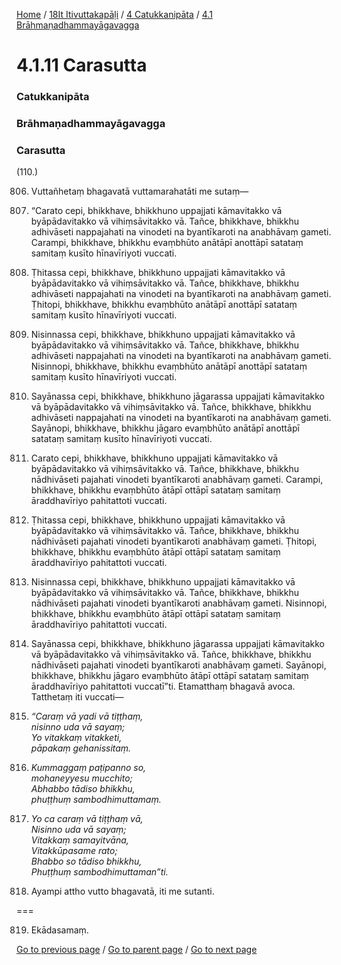 
[Home](/) / [18It Itivuttakapāḷi](/tipitaka/18It.md) / [4 Catukkanipāta](/tipitaka/18It/4.md) / [4.1 Brāhmaṇadhammayāgavagga](/tipitaka/18It/4/4.1.md)

# 4.1.11 Carasutta

### Catukkanipāta

### Brāhmaṇadhammayāgavagga

### Carasutta

(110.)

806. Vuttañhetaṃ bhagavatā vuttamarahatāti me sutaṃ—

807. “Carato cepi, bhikkhave, bhikkhuno uppajjati kāmavitakko vā byāpādavitakko vā vihiṃsāvitakko vā. Tañce, bhikkhave, bhikkhu adhivāseti nappajahati na vinodeti na byantīkaroti na anabhāvaṃ gameti. Carampi, bhikkhave, bhikkhu evaṃbhūto anātāpī anottāpī satataṃ samitaṃ kusīto hīnavīriyoti vuccati.

808. Ṭhitassa cepi, bhikkhave, bhikkhuno uppajjati kāmavitakko vā byāpādavitakko vā vihiṃsāvitakko vā. Tañce, bhikkhave, bhikkhu adhivāseti nappajahati na vinodeti na byantīkaroti na anabhāvaṃ gameti. Ṭhitopi, bhikkhave, bhikkhu evaṃbhūto anātāpī anottāpī satataṃ samitaṃ kusīto hīnavīriyoti vuccati.

809. Nisinnassa cepi, bhikkhave, bhikkhuno uppajjati kāmavitakko vā byāpādavitakko vā vihiṃsāvitakko vā. Tañce, bhikkhave, bhikkhu adhivāseti nappajahati na vinodeti na byantīkaroti na anabhāvaṃ gameti. Nisinnopi, bhikkhave, bhikkhu evaṃbhūto anātāpī anottāpī satataṃ samitaṃ kusīto hīnavīriyoti vuccati.

810. Sayānassa cepi, bhikkhave, bhikkhuno jāgarassa uppajjati kāmavitakko vā byāpādavitakko vā vihiṃsāvitakko vā. Tañce, bhikkhave, bhikkhu adhivāseti nappajahati na vinodeti na byantīkaroti na anabhāvaṃ gameti. Sayānopi, bhikkhave, bhikkhu jāgaro evaṃbhūto anātāpī anottāpī satataṃ samitaṃ kusīto hīnavīriyoti vuccati.

811. Carato cepi, bhikkhave, bhikkhuno uppajjati kāmavitakko vā byāpādavitakko vā vihiṃsāvitakko vā. Tañce, bhikkhave, bhikkhu nādhivāseti pajahati vinodeti byantīkaroti anabhāvaṃ gameti. Carampi, bhikkhave, bhikkhu evaṃbhūto ātāpī ottāpī satataṃ samitaṃ āraddhavīriyo pahitattoti vuccati.

812. Ṭhitassa cepi, bhikkhave, bhikkhuno uppajjati kāmavitakko vā byāpādavitakko vā vihiṃsāvitakko vā. Tañce, bhikkhave, bhikkhu nādhivāseti pajahati vinodeti byantīkaroti anabhāvaṃ gameti. Ṭhitopi, bhikkhave, bhikkhu evaṃbhūto ātāpī ottāpī satataṃ samitaṃ āraddhavīriyo pahitattoti vuccati.

813. Nisinnassa cepi, bhikkhave, bhikkhuno uppajjati kāmavitakko vā byāpādavitakko vā vihiṃsāvitakko vā. Tañce, bhikkhave, bhikkhu nādhivāseti pajahati vinodeti byantīkaroti anabhāvaṃ gameti. Nisinnopi, bhikkhave, bhikkhu evaṃbhūto ātāpī ottāpī satataṃ samitaṃ āraddhavīriyo pahitattoti vuccati.

814. Sayānassa cepi, bhikkhave, bhikkhuno jāgarassa uppajjati kāmavitakko vā byāpādavitakko vā vihiṃsāvitakko vā. Tañce, bhikkhave, bhikkhu nādhivāseti pajahati vinodeti byantīkaroti anabhāvaṃ gameti. Sayānopi, bhikkhave, bhikkhu jāgaro evaṃbhūto ātāpī ottāpī satataṃ samitaṃ āraddhavīriyo pahitattoti vuccatī”ti. Etamatthaṃ bhagavā avoca. Tatthetaṃ iti vuccati—

815. _“Caraṃ vā yadi vā tiṭṭhaṃ,_  
_nisinno uda vā sayaṃ;_  
_Yo vitakkaṃ vitakketi,_  
_pāpakaṃ gehanissitaṃ._  


816. _Kummaggaṃ paṭipanno so,_  
_mohaneyyesu mucchito;_  
_Abhabbo tādiso bhikkhu,_  
_phuṭṭhuṃ sambodhimuttamaṃ._  


817. _Yo ca caraṃ vā tiṭṭhaṃ vā,_  
_Nisinno uda vā sayaṃ;_  
_Vitakkaṃ samayitvāna,_  
_Vitakkūpasame rato;_  
_Bhabbo so tādiso bhikkhu,_  
_Phuṭṭhuṃ sambodhimuttaman”ti._  


818. Ayampi attho vutto bhagavatā, iti me sutanti.

===

819. Ekādasamaṃ.



[Go to previous page](/tipitaka/18It/4/4.1/4.1.10.md) / [Go to parent page](/tipitaka/18It/4/4.1.md) / [Go to next page](/tipitaka/18It/4/4.1/4.1.12.md)


